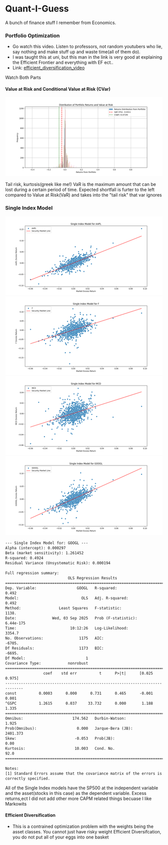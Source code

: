 # Quant-I-Guess
A bunch of finance stuff I remember from Economics.



### Portfolio Optimization
* Go watch this video. Listen to professors, not random youtubers who lie, say nothing and make stuff up and waste time(all of them do).
* I was taught this at uni, but this man in the link is very good at explaining the Efficient Frontier and everything with EF ect..
* Link:
[efficient_diversification_video](https://www.youtube.com/watch?v=wo7LR-evnmc&t=605s)

Watch Both Parts

#### Value at Risk and Conditional Value at Risk (CVar)

![var_es_portfolio](images/VaR-Cvar-EfficientDiversification.png)

Tail risk, kurtosis(greek like me!)
VaR is the maximum amount that can be lost during a certain period of time.
Expected shortfall is furter to the left compared to Value at Risk(VaR) and takes into the "tail risk" that var ignores

### Single Index Model

![apple_sim](images/sim/single_index_model_AAPL.png)
![Ford_sim](images/sim/single_index_model_F.png)
![mcdonalds_sim](images/sim/single_index_model_MCD.png)
![google_sim](images/sim/single_index_model_GOOGL.png)

```text
--- Single Index Model for: GOOGL ---
Alpha (intercept): 0.000297
Beta (market sensitivity): 1.261452
R-squared: 0.4924
Residual Variance (Unsystematic Risk): 0.000194

Full regression summary:
                            OLS Regression Results                            
==============================================================================
Dep. Variable:                  GOOGL   R-squared:                       0.492
Model:                            OLS   Adj. R-squared:                  0.492
Method:                 Least Squares   F-statistic:                     1138.
Date:                Wed, 03 Sep 2025   Prob (F-statistic):          6.44e-175
Time:                        10:12:26   Log-Likelihood:                 3354.7
No. Observations:                1175   AIC:                            -6705.
Df Residuals:                    1173   BIC:                            -6695.
Df Model:                           1                                         
Covariance Type:            nonrobust                                         
==============================================================================
                 coef    std err          t      P>|t|      [0.025      0.975]
------------------------------------------------------------------------------
const          0.0003      0.000      0.731      0.465      -0.001       0.001
^GSPC          1.2615      0.037     33.732      0.000       1.188       1.335
==============================================================================
Omnibus:                      174.562   Durbin-Watson:                   1.925
Prob(Omnibus):                  0.000   Jarque-Bera (JB):             2401.373
Skew:                          -0.053   Prob(JB):                         0.00
Kurtosis:                      10.003   Cond. No.                         92.0
==============================================================================

Notes:
[1] Standard Errors assume that the covariance matrix of the errors is correctly specified.
```
All of the Single Index models have the SP500 at the independent variable and the asset(stocks in this case)
as the dependent variable. Excess returns,ect
I did not add other more CAPM related things becuase I like Markowits

#### Efficient Diversification

* This is a contrained optimization problem with the weights being the asset classes.
You cannot just have risky weight Efficient Diversifcation, you do not put all of your eggs into one basket
















